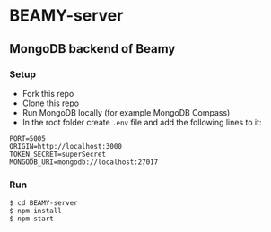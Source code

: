 # BEAMY-server

## MongoDB backend of Beamy

### Setup

- Fork this repo
- Clone this repo
- Run MongoDB locally (for example MongoDB Compass)
- In the root folder create `.env` file and add the following lines to it:

```shell
PORT=5005
ORIGIN=http://localhost:3000
TOKEN_SECRET=superSecret
MONGODB_URI=mongodb://localhost:27017
```

### Run 

```shell
$ cd BEAMY-server
$ npm install
$ npm start
```
